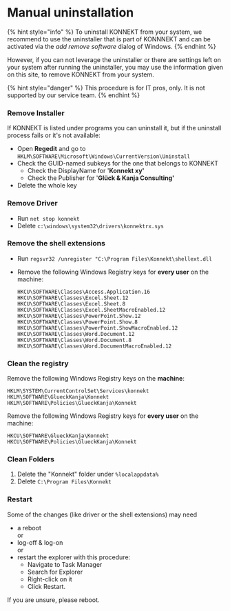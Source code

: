 # Manual uninstallation

{% hint style="info" %}
To uninstall KONNEKT from your system, we recommend to use the uninstaller that is part of KONNNEKT and can be activated via the _add remove software_ dialog of Windows.
{% endhint %}

However, if you can not leverage the uninstaller or there are settings left on your system after running the uninstaller, you may use the information given on this site, to remove KONNEKT from your system.&#x20;

{% hint style="danger" %}
This procedure is for IT pros, only. It is not supported by our service team.
{% endhint %}

### Remove Installer

If KONNEKT is listed under programs you can uninstall it, but if the uninstall process fails or it's not available:

* Open **Regedit** and go to\
  `HKLM\SOFTWARE\Microsoft\Windows\CurrentVersion\Uninstall`
* Check the GUID-named subkeys for the one that belongs to KONNEKT
  * Check the DisplayName for '**Konnekt xy'**
  * Check the Publisher for '**Glück & Kanja Consulting'**
* Delete the whole key

### Remove Driver

* Run `net stop konnekt`
* Delete `c:\windows\system32\drivers\konnektrx.sys`

### Remove the shell extensions

* Run `regsvr32 /unregister "C:\Program Files\Konnekt\shellext.dll`
*   Remove the following Windows Registry keys for **every user** on the machine:

    ```
    HKCU\SOFTWARE\Classes\Access.Application.16
    HKCU\SOFTWARE\Classes\Excel.Sheet.12
    HKCU\SOFTWARE\Classes\Excel.Sheet.8
    HKCU\SOFTWARE\Classes\Excel.SheetMacroEnabled.12
    HKCU\SOFTWARE\Classes\PowerPoint.Show.12
    HKCU\SOFTWARE\Classes\PowerPoint.Show.8
    HKCU\SOFTWARE\Classes\PowerPoint.ShowMacroEnabled.12
    HKCU\SOFTWARE\Classes\Word.Document.12
    HKCU\SOFTWARE\Classes\Word.Document.8
    HKCU\SOFTWARE\Classes\Word.DocumentMacroEnabled.12
    ```

### Clean the registry

Remove the following Windows Registry keys on the **machine**:

```
HKLM\SYSTEM\CurrentControlSet\Services\konnekt
HKLM\SOFTWARE\GlueckKanja\Konnekt
HKLM\SOFTWARE\Policies\GlueckKanja\Konnekt
```

Remove the following Windows Registry keys for **every user** on the machine:

```
HKCU\SOFTWARE\GlueckKanja\Konnekt
HKCU\SOFTWARE\Policies\GlueckKanja\Konnekt
```

### Clean Folders

1. Delete the "Konnekt" folder under `%localappdata%`
2. Delete `C:\Program Files\Konnekt`

### Restart

Some of the changes (like driver or the shell extensions) may need&#x20;

* a reboot\
  or
* log-off & log-on\
  or
* restart the explorer with this procedure:
  * Navigate to Task Manager
  * Search for Explorer
  * Right-click on it
  * Click Restart.

If you are unsure, please reboot.
